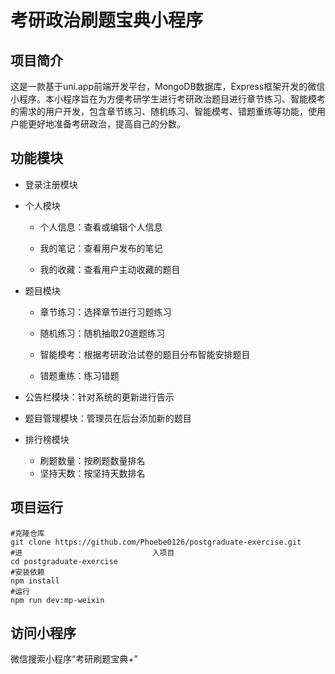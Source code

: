 # 考研政治刷题宝典小程序

## 项目简介
这是一款基于uni.app前端开发平台，MongoDB数据库，Express框架开发的微信小程序。本小程序旨在为方便考研学生进行考研政治题目进行章节练习、智能模考的需求的用户开发，包含章节练习、随机练习、智能模考、错题重练等功能，使用户能更好地准备考研政治，提高自己的分数。

## 功能模块
- 登录注册模块

- 个人模块

  - 个人信息：查看或编辑个人信息

  - 我的笔记：查看用户发布的笔记

  - 我的收藏：查看用户主动收藏的题目

- 题目模块

  - 章节练习：选择章节进行习题练习

  - 随机练习：随机抽取20道题练习
  - 智能模考：根据考研政治试卷的题目分布智能安排题目
  - 错题重练：练习错题

- 公告栏模块：针对系统的更新进行告示

- 题目管理模块：管理员在后台添加新的题目

- 排行榜模块

  - 刷题数量：按刷题数量排名
  - 坚持天数：按坚持天数排名

## 项目运行
```
#克隆仓库
git clone https://github.com/Phoebe0126/postgraduate-exercise.git
#进                             入项目
cd postgraduate-exercise
#安装依赖
npm install
#运行
npm run dev:mp-weixin
```

## 访问小程序
微信搜索小程序“考研刷题宝典+”
